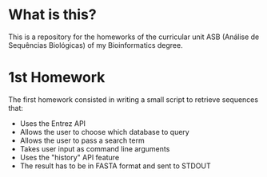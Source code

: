 # What is this?
This is a repository for the homeworks of the curricular unit ASB (Análise de Sequências Biológicas) of my Bioinformatics degree.

# 1st Homework
The first homework consisted in writing a small script to retrieve sequences that:
- Uses the Entrez API
- Allows the user to choose which database to query
- Allows the user to pass a search term
- Takes user input as command line arguments
- Uses the "history" API feature
- The result has to be in FASTA format and sent to STDOUT
